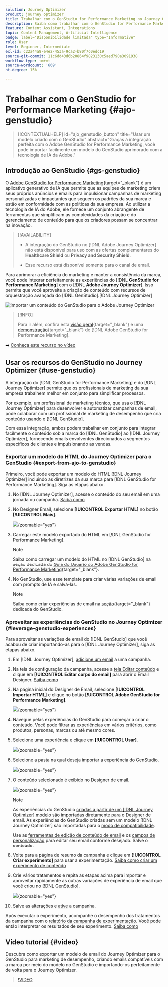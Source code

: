 ```yaml
---
solution: Journey Optimizer
product: journey optimizer
title: Trabalhar com o GenStudio for Performance Marketing no Journey Optimizer
description: Saiba como trabalhar com o GenStudio for Performance Marketing no Journey Optimizer
feature: Content Assistant, Integrations
topic: Content Management, Artificial Intelligence
badge: label="Disponibilidade limitada" type="Informative"
role: User
level: Beginner, Intermediate
exl-id: c22a44a8-e4e2-453a-9ca2-b80f7c0edc19
source-git-commit: 11c6dd43d6b20864f9823130c5aed790a3091938
workflow-type: tm+mt
source-wordcount: '669'
ht-degree: 15%

---
```


# Trabalhar com o GenStudio for Performance Marketing {#ajo-genstudio}

>[!CONTEXTUALHELP]
>id="ajo_genstudio_button"
>title="Usar um modelo criado com o GenStudio"
>abstract="Graças à integração perfeita com o Adobe GenStudio for Performance Marketing, você pode importar facilmente um modelo do GenStudio aprimorado com a tecnologia de IA da Adobe."

## Introdução ao GenStudio {#gs-genstudio}

O [Adobe GenStudio for Performance Marketing](https://experienceleague.adobe.com/pt-br/docs/genstudio-for-performance-marketing/user-guide/home){target="_blank"} é um aplicativo generativo de IA que permite que as equipes de marketing criem seus próprios anúncios e emails para impulsionar campanhas de marketing personalizadas e impactantes que seguem os padrões da sua marca e estão em conformidade com as políticas da sua empresa. Ao utilizar a tecnologia de IA do Adobe, ele fornece um conjunto abrangente de ferramentas que simplificam as complexidades da criação e do gerenciamento de conteúdo para que os criadores possam se concentrar na inovação.

>[!AVAILABILITY]
>
>* A integração do GenStudio no [!DNL Adobe Journey Optimizer] não está disponível para uso com as ofertas complementares do **Healthcare Shield** ou **Privacy and Security Shield**.
>
>* Esse recurso está disponível somente para o canal de email.

Para aprimorar a eficiência do marketing e manter a consistência da marca, você pode integrar perfeitamente as experiências do [!DNL **GenStudio for Performance Marketing**] com o [!DNL **Adobe Journey Optimizer**]. Isso permite que você aproveite a criação de conteúdo com recursos de orquestração avançada do [!DNL GenStudio].[!DNL Journey Optimizer]

![Importar um conteúdo do GenStudio para o Adobe Journey Optimizer](../rn/assets/do-not-localize/genstudio.gif)

>[!INFO]
>
>Para ir além, confira esta [visão geral](https://business.adobe.com/br/products/genstudio-for-performance-marketing.html#watch-overview){target="_blank"} e uma [demonstração](https://business.adobe.com/br/products/genstudio-for-performance-marketing.html#demo){target="_blank"} de [!DNL Adobe GenStudio for Performance Marketing].

➡️ [Conheça este recurso no vídeo](#video)


<!--To access the GenStudio integration in [!DNL Adobe Journey Optimizer] feature, users need to be granted the **xxx** permission. [Learn more](../administration/permissions.md)

>[!IMPORTANT]
>
>* Before starting using this capability, read out related [Guardrails and Limitations](#generative-guardrails).-->



<!--Guardrails and limitations {#genstudio-guardrails}

General guidelines for using the GenStudio integration in [!DNL Adobe Journey Optimizer] for email generation are listed below:

See if guidelines/limitations such as the ones listed [here](gs-generative.md#generative-guardrails) for AI Assistant can apply.

The following limitations apply to GenStudio integration in [!DNL Adobe Journey Optimizer]:-->

## Usar os recursos do GenStudio no Journey Optimizer {#use-genstudio}

A integração do [!DNL GenStudio for Performance Marketing] e do [!DNL Journey Optimizer] permite que os profissionais de marketing da sua empresa trabalhem melhor em conjunto para simplificar processos.

Por exemplo, um profissional de marketing técnico, que usa o [!DNL Journey Optimizer] para desenvolver e automatizar campanhas de email, pode colaborar com um profissional de marketing de desempenho que cria conteúdo usando o [!DNL GenStudio].

Com essa integração, ambos podem trabalhar em conjunto para integrar facilmente o conteúdo sob a marca do [!DNL GenStudio] ao [!DNL Journey Optimizer], fornecendo emails envolventes direcionados a segmentos específicos de clientes e impulsionando as vendas.

### Exportar um modelo do HTML do Journey Optimizer para o GenStudio {#export-from-ajo-to-genstudio}

Primeiro, você pode exportar um modelo do HTML [!DNL Journey Optimizer] incluindo as diretrizes da sua marca para [!DNL GenStudio for Performance Marketing]. Siga as etapas abaixo.

1. No [!DNL Journey Optimizer], acesse o conteúdo do seu email em uma jornada ou campanha. [Saiba como](../email/get-started-email-design.md#key-steps)

1. No Designer Email, selecione **[!UICONTROL Exportar HTML]** no botão **[!UICONTROL Mais]**.

   ![](assets/genstudio-export-template.png){zoomable="yes"}

1. Carregar este modelo exportado do HTML em [!DNL GenStudio for Performance Marketing]. <!--Make sure you detect the fields that the generative AI uses to insert content in order to create an actionable template.-->

   >[!NOTE]
   >
   >Saiba como carregar um modelo do HTML no [!DNL GenStudio] na seção dedicada do [Guia do Usuário do Adobe GenStudio for Performance Marketing](https://experienceleague.adobe.com/pt-br/docs/genstudio-for-performance-marketing/user-guide/content/templates/use-templates#templates-from-ajo-and-marketo){target="_blank"}.

1. No GenStudio, use esse template para criar várias variações de email com prompts de IA e salvá-las.

   >[!NOTE]
   >
   >Saiba como criar experiências de email na [seção](https://experienceleague.adobe.com/pt-br/docs/genstudio-for-performance-marketing/user-guide/create/create-email-experience){target="_blank"} dedicada do GenStudio.

### Aproveitar as experiências do GenStudio no Journey Optimizer {#leverage-genstudio-experiences}

Para aproveitar as variações de email do [!DNL GenStudio] que você acabou de criar importando-as para o [!DNL Journey Optimizer], siga as etapas abaixo.

1. Em [!DNL Journey Optimizer], [adicione um email](../email/create-email.md) a uma campanha.

1. Na tela de configuração da campanha, acesse a [tela Editar conteúdo](../email/create-email.md#define-email-content) e clique em **[!UICONTROL Editar corpo do email]** para abrir o Email Designer. [Saiba como](../email/get-started-email-design.md#key-steps)

1. Na página inicial do Designer de Email, selecione **[!UICONTROL Importar HTML]** e clique no botão **[!UICONTROL Adobe GenStudio for Performance Marketing]**.

   ![](assets/genstudio-pem-import-email.png){zoomable="yes"}

1. Navegue pelas experiências do GenStudio para começar a criar o conteúdo. Você pode filtrar as experiências em vários critérios, como produtos, personas, marcas ou até mesmo cores.

   <!--![](assets/genstudio-filter-experiences.png){zoomable="yes"}-->

1. Selecione uma experiência e clique em **[!UICONTROL Usar]**.

   ![](assets/genstudio-use-experience.png){zoomable="yes"}

1. Selecione a pasta na qual deseja importar a experiência do GenStudio.

   ![](assets/genstudio-choose-destination.png){zoomable="yes"}

1. O conteúdo selecionado é exibido no Designer de email.

   ![](assets/genstudio-email-content.png){zoomable="yes"}

   >[!NOTE]
   >
   >As experiências do GenStudio [criadas a partir de um [!DNL Journey Optimizer] modelo](#export-from-ajo-to-genstudio) são importadas diretamente para o Designer de email. As experiências do GenStudio criadas sem um modelo [!DNL Journey Optimizer] são importadas para o [modo de compatibilidade](../email/existing-content.md).

   Use as [ferramentas de edição de conteúdo de email](../email/content-from-scratch.md) e os [campos de personalização](../personalization/personalize.md) para editar seu email conforme desejado. Salve o conteúdo.

1. Volte para a página de resumo da campanha e clique em **[!UICONTROL Criar experimento]** para usar a experimentação. [Saiba como criar um experimento de conteúdo](../content-management/content-experiment.md)

   <!--![](assets/genstudio-create-experiment.png){zoomable="yes"}-->

1. Crie vários tratamentos e repita as etapas acima para importar e aproveitar rapidamente as outras variações de experiência de email que você criou no [!DNL GenStudio].

   ![](assets/genstudio-define-treatments.png){zoomable="yes"}

1. Salve as alterações e [ative](../campaigns/review-activate-campaign.md) a campanha.

Após executar o experimento, acompanhe o desempenho dos tratamentos da campanha com o [relatório da campanha de experimentação](../reports/campaign-global-report-cja-experimentation.md). Você pode então interpretar os resultados de seu experimento. [Saiba como](../content-management/get-started-experiment.md#interpret-results)

## Vídeo tutorial {#video}

Descubra como exportar um modelo de email do Journey Optimizer para o GenStudio para marketing de desempenho, criando emails compatíveis com a marca por meio do modelo no GenStudio e importando-os perfeitamente de volta para o Journey Optimizer.

>[!VIDEO](https://video.tv.adobe.com/v/3456054/?quality=12&captions=por_br)